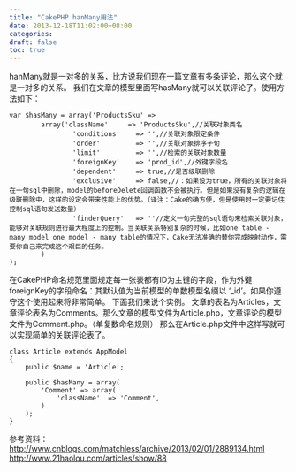 ```yaml
---
title: "CakePHP hanMany用法"
date: 2013-12-18T11:02:00+08:00
categories: 
draft: false
toc: true
---
```


hanMany就是一对多的关系，比方说我们现在一篇文章有多条评论，那么这个就是一对多的关系。 我们在文章的模型里面写hasMany就可以关联评论了。使用方法如下： 
    
    
    var $hasMany = array('ProductsSku' =>
    		array('className'     => 'ProductsSku',//关联对象类名
    				'conditions'    => '',//关联对象限定条件
    				'order'         => '',//关联对象排序子句
    				'limit'         => '',//检索的关联对象数量
    				'foreignKey'    => 'prod_id',//外键字段名
    				'dependent'     => true,//是否级联删除
    				'exclusive'     => false,//：如果设为true，所有的关联对象将在一句sql中删除，model的beforeDelete回调函数不会被执行。但是如果没有复杂的逻辑在级联删除中，这样的设定会带来性能上的优势。（译注：Cake的确方便，但是使用时一定要记住控制sql语句发送数量）
    				'finderQuery'   => ''//定义一句完整的sql语句来检索关联对象，能够对关联规则进行最大程度上的控制。当关联关系特别复杂的时候，比如one table - many model one model - many table的情况下，Cake无法准确的替你完成映射动作，需要你自己来完成这个艰巨的任务。
    		)
    );

在CakePHP命名规范里面规定每一张表都有ID为主键的字段，作为外键foreignKey的字段命名：其默认值为当前模型的单数模型名缀以 ‘_id’。如果你遵守这个使用起来将非常简单。 下面我们来说个实例。 文章的表名为Articles，文章评论表名为Comments。那么文章的模型文件为Article.php，文章评论的模型文件为Comment.php。（单复数命名规则） 那么在Article.php文件中这样写就可以实现简单的关联评论表了。 
    
    
    class Article extends AppModel
    {
        public $name = 'Article';
    
        public $hasMany = array(
            'Comment' => array(
                'className'  => 'Comment',
            )
        );
    }

参考资料： <http://www.cnblogs.com/matchless/archive/2013/02/01/2889134.html> <http://www.21haolou.com/articles/show/88>